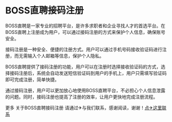# BOSS直聘接码注册

BOSS直聘是一家专业的招聘平台，是许多求职者和企业寻找人才的首选平台。在BOSS直聘上注册成为用户，可以通过接码注册的方式来保护个人信息，确保账号安全。

接码注册是一种安全、便捷的注册方式。用户可以通过手机号码接收验证码进行注册，而无需输入个人邮箱等信息，保护个人隐私。

BOSS直聘提供了接码注册的功能，用户可以在注册时选择接收验证码的方式，选择接码注册后，系统会自动发送短信验证码到用户的手机上，用户只需填写验证码即可完成注册，简单快捷。

通过接码注册，用户可以更加放心地使用BOSS直聘平台，不必担心个人信息泄露的问题。同时，接码注册也提高了注册的效率，让用户更快地完成注册流程。

更多 关于BOSS直聘接码注册 请通过✈与我们联系，感谢阅读，谢谢！[点✈这里联系](https://lm.k02.cc)